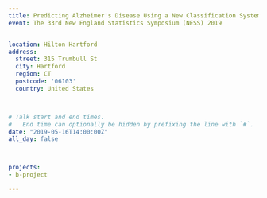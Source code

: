 ```yaml
---
title: Predicting Alzheimer's Disease Using a New Classification System Based on Objective Memory Impairment Assessment
event: The 33rd New England Statistics Symposium (NESS) 2019


location: Hilton Hartford
address:
  street: 315 Trumbull St
  city: Hartford
  region: CT
  postcode: '06103'
  country: United States



# Talk start and end times.
#   End time can optionally be hidden by prefixing the line with `#`.
date: "2019-05-16T14:00:00Z"
all_day: false



projects:
- b-project

---
```





